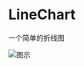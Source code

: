 # LineChart
一个简单的折线图

![图示](http://upload-images.jianshu.io/upload_images/5075721-28dcfef251233bc6.png?imageMogr2/auto-orient/strip%7CimageView2/2/w/1240)
